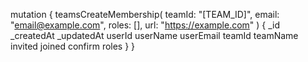 mutation {
    teamsCreateMembership(
        teamId: "[TEAM_ID]",
        email: "email@example.com",
        roles: [],
        url: "https://example.com"
    ) {
        _id
        _createdAt
        _updatedAt
        userId
        userName
        userEmail
        teamId
        teamName
        invited
        joined
        confirm
        roles
    }
}
